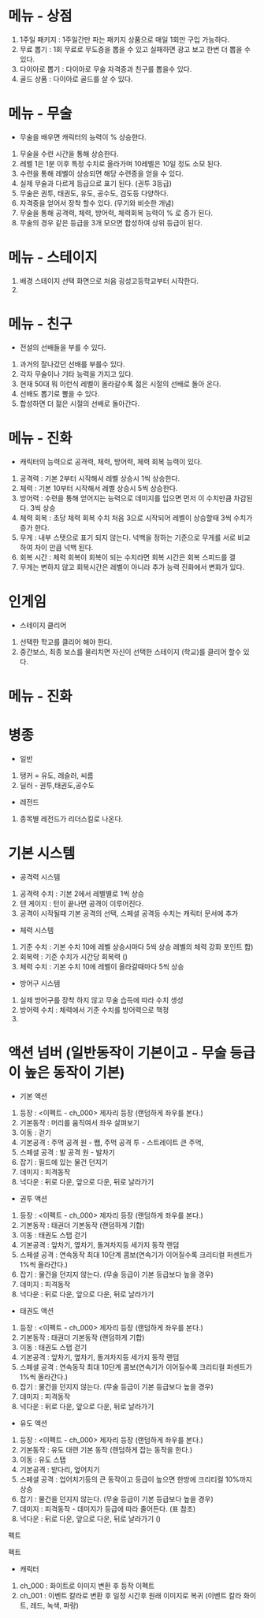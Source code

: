 # 메뉴 - 상점
1) 1주일 패키지 : 1주일간만 파는 패키지 상품으로 매일 1회만 구입 가능하다.
2) 무료 뽑기 : 1회 무료로 무도증을 뽑을 수 있고 실패하면 광고 보고 한번 더 뽑을 수 있다.
3) 다이아로 뽑기 : 다이아로 무술 자격증과 친구를 뽑을수 있다. 
4) 골드 상품 : 다이아로 골드를 살 수 있다.  
 
# 메뉴 - 무술
- 무술을 배우면 캐릭터의 능력이 % 상승한다. 
1) 무술을 수련 시간을 통해 상승한다. 
2) 레벨 1은 1분 이후 특정 수치로 올라가며 10레벨은 10일 정도 소모 된다.
3) 수련을 통해 레벨이 상승되면 해당 수련증을 얻을 수 있다. 
4) 실제 무술과 다르게 등급으로 표기 된다. (권투 3등급)
5) 무술은 권투, 태권도, 유도, 공수도, 검도등 다양하다.    
6) 자격증을 얻어서 장착 할수 있다. (무기와 비슷한 개념)
7) 무술을 통해 공격력, 체력, 방어력, 체력회복 능력이 % 로 증가 된다.
8) 무술의 경우 같은 등급을 3개 모으면 합성하여 상위 등급이 된다.

# 메뉴 - 스테이지
1) 배경 스테이지 선택 화면으로 처음 굉성고등학교부터 시작한다.
2)  

# 메뉴 - 친구
- 전설의 선배들을 부를 수 있다. 
1) 과거의 잘나갔던 선배를 부를수 있다. 
2) 각자 무술이나 기타 능력을 가지고 있다. 
3) 현재 50대 뭐 이런식 레벨이 올라갈수록 젊은 시절의 선배로 돌아 온다.
4) 선배도 뽑기로 뽈을 수 있다. 
5) 합성하면 더 젊은 시절의 선배로 돌아간다.

# 메뉴 - 진화
- 캐릭터의 능력으로 공격력, 체력, 방어력, 체력 회복 능력이 있다.
1) 공격력 : 기본 2부터 시작해서 레벨 상승시 1씩 상승한다.
2) 체력 : 기본 10부터 시작해서 레벨 상승시 5씩 상승한다.
3) 방어력 : 수련을 통해 얻어지는 능력으로 데미지를 입으면 먼저 이 수치만큼 차감된다. 3씩 상승
4) 체력 회복 : 초당 체력 회복 수치 처음 3으로 시작되어 레벨이 상승할때 3씩 수치가 증가 한다.
5) 무게 : 내부 스탯으로 표기 되지 않는다. 넉백을 정하는 기준으로 무게를 서로 비교하여 차이 만큼 넉백 된다.
6) 회복 시간 : 체력 회복이 회복이 되는 수치라면 회복 시간은 회복 스피드를 결
7) 무게는 변하지 않고 회복시간은 레벨이 아니라 추가 능력 진화에서 변화가 있다.

# 인게임
- 스테이지 클리어
1) 선택한 학교를 클리어 해야 한다. 
2) 중간보스, 최종 보스를 물리치면 자신이 선택한 스테이지 (학교)를 클리어 할수 있다.











# 메뉴 - 진화


# 병종
- 일반
1) 탱커 = 유도, 레슬러, 씨름
2) 딜러 - 권투,태권도,공수도
- 레전드
1) 종목별 레전드가 리더스킬로 나온다.


# 기본 시스템
- 공격력 시스템
1) 공격력 수치 : 기본 2에서 레벨별로 1씩 상승 
2) 텐 게이지 : 턴이 끝나면 공격이 이루어진다.
3) 공격이 시작될때 기본 공격의 선택, 스페셜 공격등 수치는 캐릭터 문서에 추가

- 체력 시스템
1) 기준 수치 : 기본 수치 10에 레벨 상승시마다 5씩 상승 레벨의 체력 강화 포인트 합)
2) 회복력 : 기준 수치가 시간당 회복력 ()
3) 체력 수치 : 기본 수치 10에 레벨이 올라갈때마다 5씩 상승

- 방어구 시스템
1) 실제 방어구를 장착 하지 않고 무술 습득에 따라 수치 생성
2) 방어력 수치 : 체력에서 기준 수치를 방어력으로 책정
3) 







# 액션 넘버 (일반동작이 기본이고 - 무술 등급이 높은 동작이 기본)
- 기본 액션
1. 등장 : <이펙트 - ch_000> 제자리 등장 (랜덤하게 좌우를 본다.)
2. 기본동작 : 머리를 움직여서 좌우 살펴보기
3. 이동 : 걷기 
4. 기본공격 : 주먹 공격 원 - 쨉, 주먹 공격 투 - 스트레이트 큰 주먹,  
5. 스페셜 공격 : 발 공격 원 - 발차기
6. 잡기 : 필드에 있는 물건 던지기
7. 데미지 : 피격동작 <ch001>
8. 넉다운 : 뒤로 다운,  앞으로 다운,  뒤로 날라가기


- 권투 액션
1. 등장 : <이펙트 - ch_000> 제자리 등장 (랜덤하게 좌우를 본다.)
2. 기본동작 : 태권더 기본동작 (랜덤하게 기합)
3. 이동 : 태권도 스탭 걷기 
4. 기본공격 : 앞차기, 옆차기, 돌겨차지등 세가지 동작 랜덤  
5. 스페셜 공격 : 연속동작 최대 10단계 콤보(연속기가 이어질수록 크리티컬 퍼센트가 1%씩 올라간다.)
6. 잡기 : 물건을 던지지 않는다. (무술 등급이 기본 등급보다 높을 경우)
7. 데미지 : 피격동작 <ch001>
8. 넉다운 : 뒤로 다운,  앞으로 다운,  뒤로 날라가기  
  
  
- 태권도 액션
1. 등장 : <이펙트 - ch_000> 제자리 등장 (랜덤하게 좌우를 본다.)
2. 기본동작 : 태권더 기본동작 (랜덤하게 기합)
3. 이동 : 태권도 스탭 걷기 
4. 기본공격 : 앞차기, 옆차기, 돌겨차지등 세가지 동작 랜덤  
5. 스페셜 공격 : 연속동작 최대 10단계 콤보(연속기가 이어질수록 크리티컬 퍼센트가 1%씩 올라간다.)
6. 잡기 : 물건을 던지지 않는다. (무술 등급이 기본 등급보다 높을 경우)
7. 데미지 : 피격동작 <ch001>
8. 넉다운 : 뒤로 다운,  앞으로 다운,  뒤로 날라가기

- 유도 액션
1. 등장 : <이펙트 - ch_000> 제자리 등장 (랜덤하게 좌우를 본다.)
2. 기본동작 : 유도 대련 기본 동작 (랜덤하게 잡는 동작을 한다.)
3. 이동 : 유도 스탭 
4. 기본공격 : 받다리, 엎어치기  
5. 스페셜 공격 : 업어치기등의 큰 동작이고 등급이 높으면 한방에 크리티컬 10%까지 상승
6. 잡기 : 물건을 던지지 않는다. (무술 등급이 기본 등급보다 높을 경우)
7. 데미지 : 피격동작 <ch001> - 데미지가 등급에 따라 줄어든다. (표 참조)
8. 넉다운 : 뒤로 다운,  앞으로 다운,  뒤로 날라가기 ()



펙트

펙트
- 캐릭터
1) ch_000 : 화이트로 이미지 변환 후 등작 이펙트 
2) ch_001 : 이벤트 칼라로 변환 후 일정 시간후 원래 이미지로 복귀 (이벤트 칼라 화이트, 레드, 녹색, 파랑)

